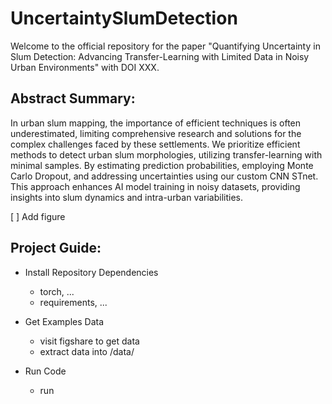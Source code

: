 # UncertaintySlumDetection

Welcome to the official repository for the paper "Quantifying Uncertainty in Slum Detection: Advancing Transfer-Learning with Limited Data in Noisy Urban Environments" with DOI XXX.

## Abstract Summary:

In urban slum mapping, the importance of efficient techniques is often underestimated, limiting comprehensive research and solutions for the complex challenges faced by these settlements. We prioritize efficient methods to detect urban slum morphologies, utilizing transfer-learning with minimal samples. By estimating prediction probabilities, employing Monte Carlo Dropout, and addressing uncertainties using our custom CNN STnet. This approach enhances AI model training in noisy datasets, providing insights into slum dynamics and intra-urban variabilities.

[ ] Add figure

## Project Guide:

* Install Repository Dependencies

    * torch, ...
    * requirements, ...

* Get Examples Data

    * visit figshare to get data
    * extract data into /data/

* Run Code

    * run